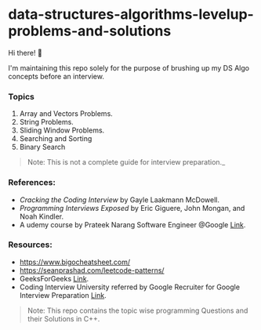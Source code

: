 # data-structures-algorithms-levelup-problems-and-solutions
Hi there! 👋

I'm maintaining this repo solely for the purpose of brushing up my DS Algo concepts before an interview. 
### Topics
1. Array and Vectors Problems.
2. String Problems.
3. Sliding Window Problems.
4. Searching and Sorting
5. Binary Search

> Note: This is not a complete guide for interview preparation._

### References:
- _Cracking the Coding Interview_ by Gayle Laakmann McDowell.
- _Programming Interviews Exposed_ by Eric Giguere, John Mongan, and Noah Kindler.
- A udemy course by Prateek Narang Software Engineer @Google [Link](https://www.udemy.com/course/cpp-data-structures-algorithms-levelup-prateek-narang/).

### Resources:
- https://www.bigocheatsheet.com/
- https://seanprashad.com/leetcode-patterns/
- GeeksForGeeks [Link](https://www.geeksforgeeks.org/).
- Coding Interview University referred by Google Recruiter for Google Interview Preparation [Link](https://github.com/jwasham/coding-interview-university/).

> Note: This repo contains the topic wise programming Questions and their Solutions in C++.
